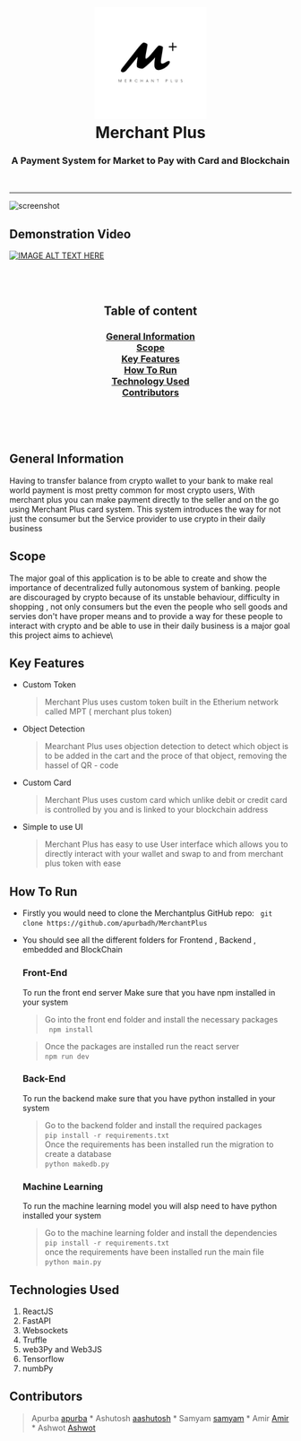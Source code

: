 <h1 align="center">
  <br>
  <img src="./static/merchant.jpg" alt="Markdownify" width="200">
  <br>
  Merchant Plus
  <br>
</h1>

<h3 align="center">
<b> A Payment System for Market to Pay with Card and Blockchain </b> 
</h3>
<br>
<hr>


  ![screenshot](static/website_layout.gif)
  ## Demonstration Video
[![IMAGE ALT TEXT HERE](https://img.youtube.com/vi/tmNpKoXsG6s/0.jpg)](https://www.youtube.com/watch?v=tmNpKoXsG6s)



  <br>
<br>
  <div align ="center">
<h2> Table of content</h2>
<h3>
  <a href="#general-information">General Information</a> <br>
  <a href="#scope">Scope</a> <br>
  <a href="#key-features">Key Features</a> <br>
  <a href="#how-to-run">How To Run</a> <br>
  <a href="#technologies-used">Technology Used</a> <br>
  <a href="#contributors">Contributors</a> 
  </h3>
</div>
<br>
<br>
<br>

## General Information

  Having to transfer balance from crypto wallet to your bank to make real world payment is most pretty common for most crypto users, With merchant plus you can make payment directly to the seller and on the go using Merchant Plus card system. This system introduces the way for not just the consumer but the Service provider to use crypto in their daily business

## Scope
The major goal of this application is to be able to create and show the importance of decentralized fully autonomous system of banking. people are discouraged by crypto because of its unstable behaviour, difficulty in shopping , not only consumers but the even the people who sell goods and servies don't have proper means and to provide a way for these people to interact with crypto and be able to use in their daily business is a major goal this project aims to achieve\

## Key Features
* Custom Token

   > Merchant Plus uses custom token built in the Etherium network called MPT ( merchant plus token) 

* Object Detection 

  > Mearchant Plus uses objection detection to detect which object is to be added in the cart and the proce of that object, removing the hassel of QR - code

* Custom Card

  > Merchant Plus uses custom card which unlike debit or credit card is controlled by you and is linked to your blockchain address

* Simple to use UI

  > Merchant Plus has easy to use User interface which allows you to directly interact with your wallet and swap to and from merchant plus token with ease 


## How To Run
* Firstly you would need to clone the Merchantplus  GitHub repo:
   ``` git clone https://github.com/apurbadh/MerchantPlus```
* You should see all the different folders for Frontend , Backend , embedded and BlockChain 

  <h3> Front-End </h3>
    To run the front end server Make sure that you have npm installed in your system

    > Go into the front end folder and install the necessary packages <br>
     ``` npm install``` 

    > Once the packages are installed run the react server\
    ``` npm run dev ```

  <h3> Back-End </h3>

  To run the backend make sure that you have python installed in your system  <br>
   > Go to the backend folder and install the required packages <br>
   ``` pip install -r requirements.txt ``` <br>
   > Once the requirements has been installed run the migration to create a database <br>
   ``` python makedb.py ```

   <h3>Machine Learning </h3>
   To run the  machine learning model you will alsp need to have python installed your system <br>
  
    >Go to the machine learning folder and install the dependencies <br>
    ```pip install -r requirements.txt ``` <br>
    > once the requirements have been installed run the main file <br>
    ```python main.py ```



## Technologies Used

 1. ReactJS 
 2. FastAPI
 3. Websockets
 4. Truffle 
 5. web3Py and Web3JS
 6. Tensorflow
 7. numbPy
 


## Contributors

> Apurba  [apurba](https://github.com/apurbadh) *
> Ashutosh  [aashutosh](https://github.com/ashshelby) * 
>Samyam [samyam](https://github.com/SamyamShrestha) *
> Amir [Amir](https://github.com/amirshapkota) * 
>Ashwot [Ashwot](https://github.com/Ashwot-Acharya)

<!-- ## Related

[markdownify-web](https://github.com/amitmerchant1990/markdownify-web) - Web version of Markdownify

## Support -->

